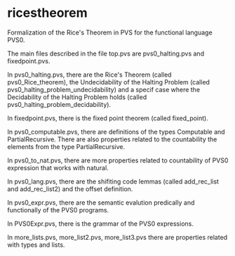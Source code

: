 # ricestheorem
Formalization of the Rice's Theorem in PVS for the functional language PVS0.

The main files described in the file top.pvs are pvs0_halting.pvs and fixedpoint.pvs.

In pvs0_halting.pvs, there are the Rice's Theorem (called pvs0_Rice_theorem), the Undecidability of the Halting Problem 
(called pvs0_halting_problem_undecidability) and a specif case where the Decidability of the Halting Problem holds
(called pvs0_halting_problem_decidability).

In fixedpoint.pvs, there is the fixed point theorem (called fixed_point).

In pvs0_computable.pvs, there are definitions of the types Computable and PartialRecursive. There are also properties related to
the countability the elements from the type PartialRecursive.

In pvs0_to_nat.pvs, there are more properties related to countability of PVS0 expression that works with natural.

In pvs0_lang.pvs, there are the shifiting code lemmas (called add_rec_list and add_rec_list2) and the offset definition.

In pvs0_expr.pvs, there are the semantic evalution predically and functionally of the PVS0 programs.

In PVS0Expr.pvs, there is the grammar of the PVS0 expressions.

In more_lists.pvs, more_list2.pvs, more_list3.pvs there are properties related with types and lists.
